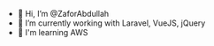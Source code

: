 - 👋 Hi, I’m @ZaforAbdullah
- 👀 I’m currently working with Laravel, VueJS, jQuery
- 🌱 I'm learning AWS

<!---
ZaforAbdullah/ZaforAbdullah is a ✨ special ✨ repository because its `README.md` (this file) appears on your GitHub profile.
You can click the Preview link to take a look at your changes.
--->

